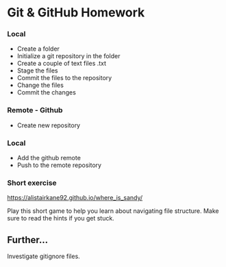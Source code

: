 # Git & GitHub Homework

### Local

* Create a folder
* Initialize a git repository in the folder
* Create a couple of text files .txt
* Stage the files
* Commit the files to the repository
* Change the files
* Commit the changes

### Remote - Github

* Create new repository

### Local

* Add the github remote
*  Push to the remote repository

### Short exercise

https://alistairkane92.github.io/where_is_sandy/

Play this short game to help you learn about navigating file structure. Make sure to read the hints if you get stuck.

## Further...

Investigate gitignore files.
